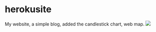# herokusite
My website, a simple blog, added the candlestick chart, web map.
![](https://cdn.discordapp.com/attachments/688091927085580312/692763847584645140/Screenshot_from_2020-03-26_15-54-56.png)

